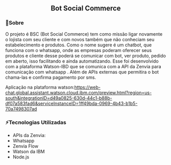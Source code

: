 
<h2 align="center">Bot Social Commerce</h2>


<h3>🔷Sobre</h3>

O projeto é BSC (Bot Social Commerce) tem como missão ligar novamente o lojista com seu cliente e com novos também que não conheciam seu estabelecimento e produtos.
Como o nome sugere é um chatbot, que funciona com o whatsapp, onde as empresas poderam oferecer seus produtos e cliente desse poderá se comunicar com bot, ver produto, 
pedido em aberto, isso facilitando e ainda automatizando.
Esse foi desenvolvido com a plataforma Watson-IBD que se comunica com a API da Zenvia para comunicação com whatsapp . Além de APIs externas que permitira o bot chama-las 
e confirma pagamento por sms. </n>

Aplicação na plataforma watson:https://web-chat.global.assistant.watson.cloud.ibm.com/preview.html?region=us-south&integrationID=d49a0825-630d-44c1-b88b-df07a583fad6&serviceInstanceID=1ff49bda-0969-4b43-b1b5-70a7498307ad

</n>
<h3>⚡Tecnologias Utilizadas</h3>

  - APIs da Zenvia:
  - Whatsapp
  - Zenvia Flow
  - Watson da IBM
  - Node.js
  
  
